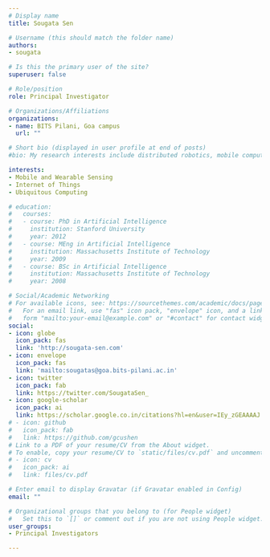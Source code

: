 ```yaml
---
# Display name
title: Sougata Sen

# Username (this should match the folder name)
authors:
- sougata

# Is this the primary user of the site?
superuser: false

# Role/position
role: Principal Investigator

# Organizations/Affiliations
organizations:
- name: BITS Pilani, Goa campus
  url: ""

# Short bio (displayed in user profile at end of posts)
#bio: My research interests include distributed robotics, mobile computing and programmable matter.

interests:
- Mobile and Wearable Sensing
- Internet of Things
- Ubiquitous Computing

# education:
#   courses:
#   - course: PhD in Artificial Intelligence
#     institution: Stanford University
#     year: 2012
#   - course: MEng in Artificial Intelligence
#     institution: Massachusetts Institute of Technology
#     year: 2009
#   - course: BSc in Artificial Intelligence
#     institution: Massachusetts Institute of Technology
#     year: 2008

# Social/Academic Networking
# For available icons, see: https://sourcethemes.com/academic/docs/page-builder/#icons
#   For an email link, use "fas" icon pack, "envelope" icon, and a link in the
#   form "mailto:your-email@example.com" or "#contact" for contact widget.
social:
- icon: globe
  icon_pack: fas
  link: 'http://sougata-sen.com'
- icon: envelope
  icon_pack: fas
  link: 'mailto:sougatas@goa.bits-pilani.ac.in'
- icon: twitter
  icon_pack: fab
  link: https://twitter.com/SougataSen_
- icon: google-scholar
  icon_pack: ai
  link: https://scholar.google.co.in/citations?hl=en&user=IEy_zGEAAAAJ
# - icon: github
#   icon_pack: fab
#   link: https://github.com/gcushen
# Link to a PDF of your resume/CV from the About widget.
# To enable, copy your resume/CV to `static/files/cv.pdf` and uncomment the lines below.
# - icon: cv
#   icon_pack: ai
#   link: files/cv.pdf

# Enter email to display Gravatar (if Gravatar enabled in Config)
email: ""

# Organizational groups that you belong to (for People widget)
#   Set this to `[]` or comment out if you are not using People widget.
user_groups:
- Principal Investigators

---
```

